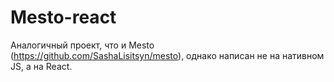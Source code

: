 # Mesto-react

Аналогичный проект, что и Mesto (https://github.com/SashaLisitsyn/mesto), однако написан не на нативном JS, а на React.
